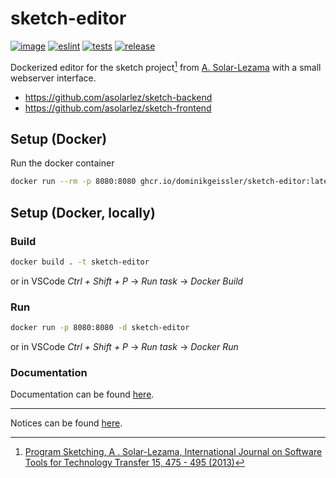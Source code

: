 # sketch-editor
[![image](https://github.com/dominikgeissler/sketch-editor/actions/workflows/docker-build.yml/badge.svg?branch=main)](https://github.com/dominikgeissler/sketch-editor/actions/workflows/docker-build.yml)
[![eslint](https://github.com/dominikgeissler/sketch-editor/actions/workflows/eslint.yml/badge.svg?branch=main)](https://github.com/dominikgeissler/sketch-editor/actions/workflows/eslint.yml)
[![tests](https://github.com/dominikgeissler/sketch-editor/actions/workflows/tests.yml/badge.svg?branch=main)](https://github.com/dominikgeissler/sketch-editor/actions/workflows/tests.yml)
[![release](https://img.shields.io/github/v/release/dominikgeissler/sketch-editor)](https://github.com/dominikgeissler/sketch-editor/releases/latest)

Dockerized editor for the sketch project[^1] from [A. Solar-Lezama](https://people.csail.mit.edu/asolar/) with a small webserver interface.

* https://github.com/asolarlez/sketch-backend
* https://github.com/asolarlez/sketch-frontend


## Setup (Docker)
Run the docker container

```bash
docker run --rm -p 8080:8080 ghcr.io/dominikgeissler/sketch-editor:latest
```

## Setup (Docker, locally)
### Build
```bash
docker build . -t sketch-editor
```
or in VSCode _Ctrl + Shift + P_ -> _Run task_ -> _Docker Build_

### Run
```bash
docker run -p 8080:8080 -d sketch-editor
```
or in VSCode _Ctrl + Shift + P_ -> _Run task_ -> _Docker Run_

### Documentation
Documentation can be found [here](doc).

[^1]: [Program Sketching, A . Solar-Lezama, International Journal on Software Tools for Technology Transfer 15, 475 - 495 (2013)](https://doi.org/10.1007/s10009-012-0249-7)
---

Notices can be found [here](doc/notices).
